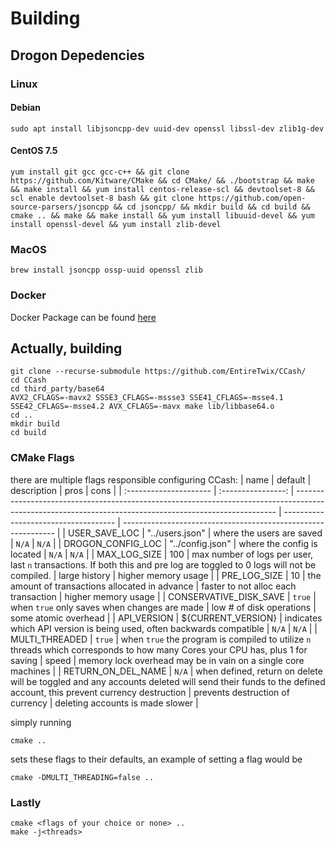 # Building

## Drogon Depedencies 

### Linux
#### Debian
`sudo apt install libjsoncpp-dev uuid-dev openssl libssl-dev zlib1g-dev`
#### CentOS 7.5
`yum install git gcc gcc-c++ && git clone https://github.com/Kitware/CMake && cd CMake/ && ./bootstrap && make && make install && yum install centos-release-scl && devtoolset-8 && scl enable devtoolset-8 bash && git clone https://github.com/open-source-parsers/jsoncpp && cd jsoncpp/ && mkdir build && cd build && cmake .. && make && make install && yum install libuuid-devel && yum install openssl-devel && yum install zlib-devel`
### MacOS
`brew install jsoncpp ossp-uuid openssl zlib`

### Docker
Docker Package can be found [here](https://github.com/EntireTwix/CCash/packages/851105)


## Actually, building
```
git clone --recurse-submodule https://github.com/EntireTwix/CCash/
cd CCash
cd third_party/base64
AVX2_CFLAGS=-mavx2 SSSE3_CFLAGS=-mssse3 SSE41_CFLAGS=-msse4.1 SSE42_CFLAGS=-msse4.2 AVX_CFLAGS=-mavx make lib/libbase64.o
cd ..
mkdir build
cd build
```

### CMake Flags
there are multiple flags responsible configuring CCash:
| name                   |      default       | description                                                                                                                                             | pros                                 | cons                                                          |
| :--------------------- | :----------------: | ------------------------------------------------------------------------------------------------------------------------------------------------------- | ------------------------------------ | ------------------------------------------------------------- |
| USER_SAVE_LOC          |  "../users.json"   | where the users are saved                                                                                                                               | `N/A`                                | `N/A`                                                         |
| DROGON_CONFIG_LOC      |  "../config.json"  | where the config is located                                                                                                                             | `N/A`                                | `N/A`                                                         |
| MAX_LOG_SIZE           |        100         | max number of logs per user, last `n` transactions. If both this and pre log are toggled to 0 logs will not be compiled.                                | large history                        | higher memory usage                                           |
| PRE_LOG_SIZE           |         10         | the amount of transactions allocated in advance                                                                                                         | faster to not alloc each transaction | higher memory usage                                           |
| CONSERVATIVE_DISK_SAVE |       `true`       | when `true` only saves when changes are made                                                                                                            | low # of disk operations             | some atomic overhead                                          |
| API_VERSION            | ${CURRENT_VERSION} | indicates which API version is being used, often backwards compatible                                                                                   | `N/A`                                | `N/A`                                                         |
| MULTI_THREADED         |       `true`       | when `true` the program is compiled to utilize `n` threads which corresponds to how many Cores your CPU has, plus 1 for saving                          | speed                                | memory lock overhead may be in vain on a single core machines |
| RETURN_ON_DEL_NAME     |       `N/A`        | when defined, return on delete will be toggled and any accounts deleted will send their funds to the defined account, this prevent currency destruction | prevents destruction of currency     | deleting accounts is made slower                              |

simply running 
```
cmake ..
```
sets these flags to their defaults, an example of setting a flag would be 
```
cmake -DMULTI_THREADING=false ..
```

### Lastly
```
cmake <flags of your choice or none> ..
make -j<threads>
```